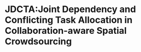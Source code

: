 # JDCTA:Joint Dependency and Conflicting Task Allocation in Collaboration-aware Spatial Crowdsourcing
